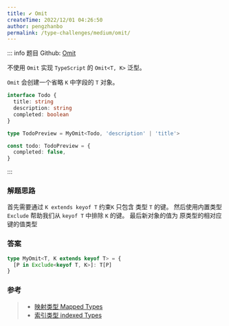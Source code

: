 ```yaml
---
title: ✔️ Omit
createTime: 2022/12/01 04:26:50
author: pengzhanbo
permalink: /type-challenges/medium/omit/
---
```


::: info 题目
Github: [Omit](https://github.com/type-challenges/type-challenges/blob/main/questions/00003-medium-omit/)

不使用 `Omit` 实现 `TypeScript` 的 `Omit<T, K>` 泛型。

`Omit` 会创建一个省略 `K` 中字段的 `T` 对象。

```ts
interface Todo {
  title: string
  description: string
  completed: boolean
}

type TodoPreview = MyOmit<Todo, 'description' | 'title'>

const todo: TodoPreview = {
  completed: false,
}
```

:::

### 解题思路

首先需要通过 `K extends keyof T` 约束`K` 只包含 类型 `T` 的键。
然后使用内置类型 `Exclude` 帮助我们从 `keyof T` 中排除 `K` 的键。
最后新对象的值为 原类型的相对应键的值类型

### 答案

```ts
type MyOmit<T, K extends keyof T> = {
  [P in Exclude<keyof T, K>]: T[P]
}
```

### 参考

> - [映射类型 Mapped Types](https://www.typescriptlang.org/docs/handbook/2/mapped-types.html)
> - [索引类型 indexed Types](https://www.typescriptlang.org/docs/handbook/2/indexed-access-types.html)
